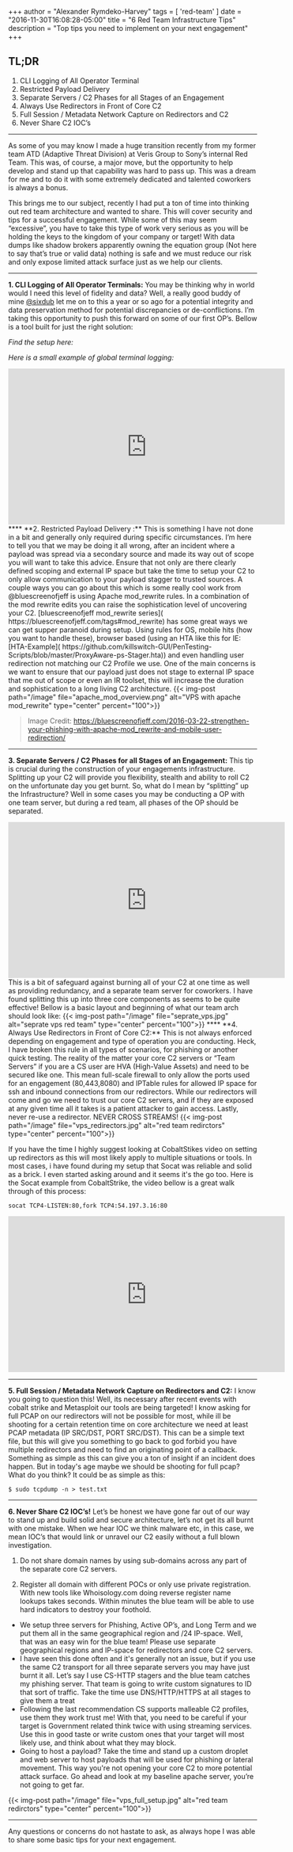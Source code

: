 +++
author = "Alexander Rymdeko-Harvey"
tags = [ 'red-team'
]
date = "2016-11-30T16:08:28-05:00"
title = "6 Red Team Infrastructure Tips"
description = "Top tips you need to implement on your next engagement"
+++
## TL;DR
1. CLI Logging of All Operator Terminal
2. Restricted Payload Delivery 
3. Separate Servers / C2 Phases for all Stages of an Engagement
4. Always Use Redirectors in Front of Core C2
5. Full Session / Metadata Network Capture on Redirectors and C2
6. Never Share C2 IOC’s

****
As some of you may know I made a huge transition recently from my former team ATD (Adaptive Threat Division) at Veris Group to Sony’s internal Red Team. This was, of course, a major move, but the opportunity to help develop and stand up that capability was hard to pass up. This was a dream for me and to do it with some extremely dedicated and talented coworkers is always a bonus.

This brings me to our subject, recently I had put a ton of time into thinking out red team architecture and wanted to share. This will cover security and tips for a successful engagement. While some of this may seem “excessive”, you have to take this type of work very serious as you will be holding the keys to the kingdom of your company or target! With data dumps like shadow brokers apparently owning the equation group (Not here to say that’s true or valid data) nothing is safe and we must reduce our risk and only expose limited attack surface just as we help our clients.  
****
**1. CLI Logging of All Operator Terminals:**
You may be thinking why in world would I need this level of fidelity and data? Well, a really good buddy of mine [@sixdub](https://www.sixdub.net/) let me on to this a year or so ago for a potential integrity and data preservation method for potential discrepancies or de-conflictions. I’m taking this opportunity to push this forward on some of our first OP’s. Bellow is a tool built for just the right solution:  

*Find the setup here:*
<div class="github-card" data-github="killswitch-gui/lterm" data-width="400" data-height="153" data-theme="default"></div>
<script src="//cdn.jsdelivr.net/github-cards/latest/widget.js"></script>

*Here is a small example of global terminal logging:*
<iframe width="560" height="315" src="https://www.youtube.com/embed/3rbCTW_IBrk" frameborder="0" allowfullscreen></iframe>
****
**2. Restricted Payload Delivery :**
This is something I have not done in a bit and generally only required during specific circumstances. I’m here to tell you that we may be doing it all wrong, after an incident where a payload was spread via a secondary source and made its way out of scope you will want to take this advice. Ensure that not only are there clearly defined scoping and external IP space but take the time to setup your C2 to only allow communication to your payload stagger to trusted sources. A couple ways you can go about this which is some really cool work from @bluescreenofjeff is using Apache mod_rewrite rules. In a combination of the mod rewrite edits you can raise the sophistication level of uncovering your C2.   [bluescreenofjeff mod_rewrite series]( https://bluescreenofjeff.com/tags#mod_rewrite) has some great ways we can get supper paranoid during setup. Using rules for OS, mobile hits (how you want to handle these), browser based (using an HTA like this for IE:  [HTA-Example]( https://github.com/killswitch-GUI/PenTesting-Scripts/blob/master/ProxyAware-ps-Stager.hta)) and even handling user redirection not matching our C2 Profile we use. One of the main concerns is we want to ensure that our payload just does not stage to external IP space that me out of scope or even an IR toolset, this will increase the duration and sophistication to a long living C2 architecture.
{{< img-post path="/image" file="apache_mod_overview.png" alt="VPS with apache mod_rewrite" type="center" percent="100">}}

> Image Credit: https://bluescreenofjeff.com/2016-03-22-strengthen-your-phishing-with-apache-mod_rewrite-and-mobile-user-redirection/

****
**3. Separate Servers / C2 Phases for all Stages of an Engagement:**
This tip is crucial during the construction of your engagements infrastructure. Splitting up your C2 will provide you flexibility, stealth and ability to roll C2 on the unfortunate day you get burnt. So, what do I mean by “splitting” up the Infrastructure? Well in some cases you may be conducting a OP with one team server, but during a red team, all phases of the OP should be separated. 
<iframe width="560" height="315" src="https://www.youtube.com/embed/4w7krkqxRck" frameborder="0" allowfullscreen></iframe>
This is a bit of safeguard against burning all of your C2 at one time as well as providing redundancy, and a separate team server for coworkers. I have found splitting this up into three core components as seems to be quite effective! Bellow is a basic layout and beginning of what our team arch should look like:  
{{< img-post path="/image" file="seprate_vps.jpg" alt="seprate vps red team" type="center" percent="100">}}
****
**4. Always Use Redirectors in Front of Core C2:**
This is not always enforced depending on engagement and type of operation you are conducting. Heck, I have broken this rule in all types of scenarios, for phishing or another quick testing. The reality of the matter your core C2 servers or “Team Servers” if you are a CS user are HVA (High-Value Assets) and need to be secured like one. This mean full-scale firewall to only allow the ports used for an engagement (80,443,8080) and IPTable rules for allowed IP space for ssh and inbound connections from our redirectors. While our redirectors will come and go we need to trust our core C2 servers, and if they are exposed at any given time all it takes is a patient attacker to gain access. Lastly, never re-use a redirector. NEVER CROSS STREAMS! 
{{< img-post path="/image" file="vps_redirectors.jpg" alt="red team redirctors" type="center" percent="100">}}

If you have the time I highly suggest looking at CobaltStikes video on setting up redirectors as this will most likely apply to multiple situations or tools. In most cases, i have found during my setup that Socat was reliable and solid as a brick. I even started asking around and it seems it's the go too. Here is the Socat example from CobaltStrike, the video bellow is a great walk through of this process:
 
```
socat TCP4-LISTEN:80,fork TCP4:54.197.3.16:80
```
<iframe width="560" height="315" src="https://www.youtube.com/embed/PyJu_LYosts" frameborder="0" allowfullscreen></iframe>

****
**5. Full Session / Metadata Network Capture on Redirectors and C2:**
I know you going to question this! Well, its necessary after recent events with cobalt strike and Metasploit our tools are being targeted! I know asking for full PCAP on our redirectors will not be possible for most, while ill be shooting for a certain retention time on core architecture we need at least PCAP metadata (IP SRC/DST, PORT SRC/DST). This can be a simple text file, but this will give you something to go back to god forbid you have multiple redirectors and need to find an originating point of a callback. Something as simple as this can give you a ton of insight if an incident does happen. But in today's age maybe we should be shooting for full pcap? What do you think? It could be as simple as this:  
```
$ sudo tcpdump -n > test.txt
```
****
**6. Never Share C2 IOC’s!** Let’s be honest we have gone far out of our way to stand up and build solid and secure architecture, let’s not get its all burnt with one mistake. When we hear IOC we think malware etc, in this case, we mean IOC’s that would link or unravel our C2 easily without a full blown investigation. 

  1. Do not share domain names by using sub-domains across any part of the separate core C2 servers. 

  2. Register all domain with different POCs or only use private registration. With new tools like Whoisology.com doing reverse register name lookups takes seconds. Within minutes the blue team will be able to use hard indicators to destroy your foothold.
  * We setup three servers for Phishing, Active OP’s, and Long Term and we put them all in the same geographical region and /24 IP-space. Well, that was an easy win for the blue team! Please use separate geographical regions and IP-space for redirectors and core C2 servers. 
  * I have seen this done often and it's generally not an issue, but if you use the same C2 transport for all three separate servers you may have just burnt it all. Let’s say I use CS-HTTP stagers and the blue team catches my phishing server. That team is going to write custom signatures to ID that sort of traffic. Take the time use DNS/HTTP/HTTPS at all stages to give them a treat 
  * Following the last recommendation CS supports malleable C2 profiles, use them they work trust me! With that, you need to be careful if your target is Government related think twice with using streaming services. Use this in good taste or write custom ones that your target will most likely use, and think about what they may block. 
  * Going to host a payload? Take the time and stand up a custom droplet and web server to host payloads that will be used for phishing or lateral movement. This way you're not opening your core C2 to more potential attack surface. Go ahead and look at my baseline apache server, you’re not going to get far. 

  {{< img-post path="/image" file="vps_full_setup.jpg" alt="red team redirctors" type="center" percent="100">}} 
****
Any questions or concerns do not hastate to ask, as always hope I was able to share some basic tips for your next engagement. 



